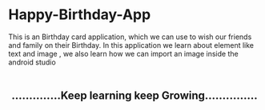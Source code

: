 # Happy-Birthday-App
This is an Birthday card application, which we can use to wish our friends and family on their Birthday. In this application we learn about element like text and image , we also learn how we can import an image inside the android studio
<br>
<br>

<h2 align="center">..............Keep learning keep Growing...............</h2>
